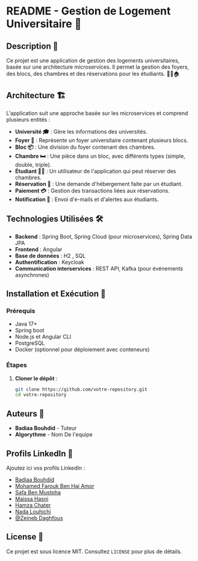 # README - Gestion de Logement Universitaire 🏫

## Description 📝
Ce projet est une application de gestion des logements universitaires, basée sur une architecture microservices. Il permet la gestion des foyers, des blocs, des chambres et des réservations pour les étudiants. 👨‍🎓🏠

## Architecture 🏗️
L'application suit une approche basée sur les microservices et comprend plusieurs entités :
- **Université 🎓** : Gère les informations des universités.
- **Foyer 🏢** : Représente un foyer universitaire contenant plusieurs blocs.
- **Bloc 📦** : Une division du foyer contenant des chambres.
- **Chambre 🛏️** : Une pièce dans un bloc, avec différents types (simple, double, triple).
- **Étudiant 👨‍🎓** : Un utilisateur de l'application qui peut réserver des chambres.
- **Réservation 📅** : Une demande d'hébergement faite par un étudiant.
- **Paiement 💳** : Gestion des transactions liées aux réservations.
- **Notification 🔔** : Envoi d'e-mails et d'alertes aux étudiants.

## Technologies Utilisées 🛠️
- **Backend** : Spring Boot, Spring Cloud (pour microservices), Spring Data JPA
- **Frontend** : Angular
- **Base de données** : H2 , SQL 
- **Authentification** : Keycloak
- **Communication interservices** : REST API, Kafka (pour événements asynchrones)

## Installation et Exécution 🚀
### Prérequis
- Java 17+
- Spring boot
- Node.js et Angular CLI
- PostgreSQL
- Docker (optionnel pour déploiement avec conteneurs)

### Étapes
1. **Cloner le dépôt** :
   ```sh
   git clone https://github.com/votre-repository.git
   cd votre-repository

## Auteurs 👥
- **Badiaa Bouhdid** - Tuteur
- **Algorythme** - Nom De l'equipe

## Profils LinkedIn 🔗
Ajoutez ici vos profils LinkedIn :
- [Badiaa Bouhdid](https://www.linkedin.com/in/badiabouhdid/)
- [Mohamed Farouk Ben Haj Amor ](https://www.linkedin.com/in/mohamed-farouk-ben-haj-amor/)
- [Safa Ben Mustpha ](https://www.linkedin.com/in/safa-ben-mustapha-a54989226/)
- [Maissa Hasni ](https://www.linkedin.com/in/profilcollaborateur)
- [Hamza Chater  ](https://www.linkedin.com/in/profilcollaborateur)
- [Nada Louhichi ](https://www.linkedin.com/in/nada-louhichi/)
- [@Zeineb Daghfous](https://www.linkedin.com/in/profilcollaborateur)

## License 📜
Ce projet est sous licence MIT. Consultez `LICENSE` pour plus de détails.

